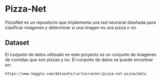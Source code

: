 # Pizza-Net
PizzaNet es un repositorio que implementa una red neuronal diseñada para clasificar imágenes y determinar si una imagen es una pizza o no.

## Dataset
El conjunto de datos utilizado en este proyecto es un conjunto de imagenes de comidas que son pizzas y no. El conjunto de datos se puede encontrar en:

    https://www.kaggle.com/datasets/carlosrunner/pizza-not-pizza/data

